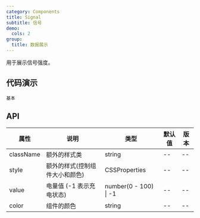```yaml
---
category: Components
title: Signal
subtitle: 信号
demo:
  cols: 2
group:
  title: 数据展示
---
```


用于展示信号强度。

## 代码演示

<!-- prettier-ignore -->
<code src="./demo/basic.tsx">基本</code>

## API

| 属性 | 说明 | 类型 | 默认值 | 版本 |
| --- | --- | --- | --- | --- |
| className | 额外的样式类                   | string                | --     | --  | --   |
| style     | 额外的样式(控制组件大小和颜色) | CSSProperties         | --     | --   | --   |
| value     | 电量值 (-1 表示充电状态)       | number(0 - 100) \| -1 | --     | --   | --   |
| color     | 组件的颜色                     | string                | --     | --   | --   |
